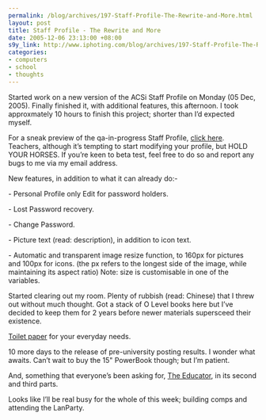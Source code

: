 ```yaml
--- 
permalink: /blog/archives/197-Staff-Profile-The-Rewrite-and-More.html
layout: post
title: Staff Profile - The Rewrite and More
date: 2005-12-06 23:13:00 +08:00
s9y_link: http://www.iphoting.com/blog/archives/197-Staff-Profile-The-Rewrite-and-More.html
categories: 
- computers
- school
- thoughts
---
```

<p class="whiteline"><p>Started work on a new version of the ACSi Staff Profile on Monday (05 Dec, 2005). Finally finished it, with additional features, this afternoon. I took approxmately 10 hours to finish this project; shorter than I&#8217;d expected myself.</p>
</p><p class="whiteline"><p>For a sneak preview of the qa-in-progress Staff Profile, <a onclick="_gaq.push(['_trackPageview', '/extlink/cst2.acnova.com/~staff-profile/v2/']);"  href="http://cst2.acnova.com/~staff-profile/v2/">click here</a>. Teachers, although it&#8217;s tempting to start modifying your profile, but HOLD YOUR HORSES. If you&#8217;re keen to beta test, feel free to do so and report any bugs to me via my email address.</p>
</p><p class="break"><p>New features, in addition to what it can already do:-</p><p class="break">- Personal Profile only Edit for password holders.</p><p class="break">- Lost Password recovery.</p><p class="break">- Change Password.</p><p class="break">- Picture text (read: description), in addition to icon text.</p><p class="whiteline">- Automatic and transparent image resize function, to 160px for pictures and 100px for icons. (the px refers to the longest side of the image, while maintaining its aspect ratio) Note: size is customisable in one of the variables.</p>
</p><p class="whiteline"><p>Started clearing out my room. Plenty of rubbish (read: Chinese) that I threw out without much thought. Got a stack of O Level books here but I&#8217;ve decided to keep them for 2 years before newer materials supersceed their existence.</p>
</p><p class="whiteline"><p><a onclick="_gaq.push(['_trackPageview', '/extlink/www.jinx.com/scripts/details.asp?affid=-1&amp;amp;productID=285']);"  href="http://www.jinx.com/scripts/details.asp?affid=-1&amp;productID=285">Toilet paper</a> for your everyday needs.</p>
</p><p class="whiteline"><p>10 more days to the release of pre-university posting results. I wonder what awaits. Can&#8217;t wait to buy the 15" PowerBook though; but I&#8217;m patient.</p>
</p><p class="whiteline"><p>And, something that everyone&#8217;s been asking for, <a onclick="_gaq.push(['_trackPageview', '/extlink/www.acnova.com/forums/viewtopic.php?p=6427#6427']);"  href="http://www.acnova.com/forums/viewtopic.php?p=6427#6427">The Educator</a>, in its second and third parts.</p>
</p><p class="break"><p>Looks like I&#8217;ll be real busy for the whole of this week; building comps and attending the LanParty.</p></p>

